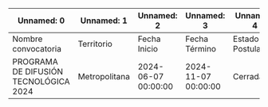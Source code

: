 | Unnamed: 0 | Unnamed: 1 | Unnamed: 2 | Unnamed: 3 | Unnamed: 4 | Unnamed: 5 | Unnamed: 6 |
| --- | --- | --- | --- | --- | --- | --- |
| Nombre convocatoria | Territorio | Fecha Inicio | Fecha Término | Estado Postulación | Comunicación de resultados | Link |
| PROGRAMA DE DIFUSIÓN TECNOLÓGICA 2024 | Metropolitana | 2024-06-07 00:00:00 | 2024-11-07 00:00:00 | Cerrada | 2024-11-04 00:00:00 | https://www.corfo.cl/sites/cpp/pdt |

